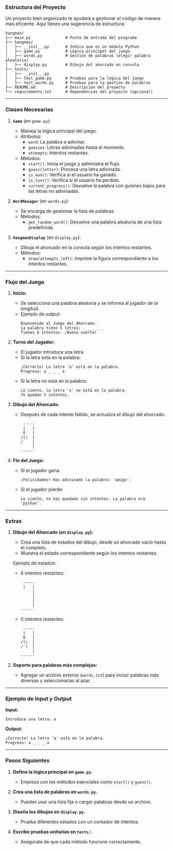 
### **Estructura del Proyecto**
Un proyecto bien organizado te ayudará a gestionar el código de manera más eficiente. Aquí tienes una sugerencia de estructura:

```
hangman/
├── main.py               # Punto de entrada del programa
├── hangman/
│   ├── __init__.py       # Indica que es un módulo Python
│   ├── game.py           # Lógica principal del juego
│   ├── words.py          # Gestión de palabras (elegir palabra aleatoria)
│   ├── display.py        # Dibujo del ahorcado en consola
├── tests/
│   ├── __init__.py
│   ├── test_game.py      # Pruebas para la lógica del juego
│   ├── test_words.py     # Pruebas para la gestión de palabras
├── README.md             # Descripción del proyecto
└── requirements.txt      # Dependencias del proyecto (opcional)
```

---

### **Clases Necesarias**
1. **`Game`** (en `game.py`):
   - Maneja la lógica principal del juego.
   - Atributos:
     - `word`: La palabra a adivinar.
     - `guesses`: Letras adivinadas hasta el momento.
     - `attempts`: Intentos restantes.
   - Métodos:
     - `start()`: Inicia el juego y administra el flujo.
     - `guess(letter)`: Procesa una letra adivinada.
     - `is_won()`: Verifica si el usuario ha ganado.
     - `is_lost()`: Verifica si el usuario ha perdido.
     - `current_progress()`: Devuelve la palabra con guiones bajos para las letras no adivinadas.

2. **`WordManager`** (en `words.py`):
   - Se encarga de gestionar la lista de palabras.
   - Métodos:
     - `get_random_word()`: Devuelve una palabra aleatoria de una lista predefinida.

3. **`HangmanDisplay`** (en `display.py`):
   - Dibuja el ahorcado en la consola según los intentos restantes.
   - Métodos:
     - `draw(attempts_left)`: Imprime la figura correspondiente a los intentos restantes.

---

### **Flujo del Juego**
1. **Inicio:**
   - Se selecciona una palabra aleatoria y se informa al jugador de la longitud.
   - Ejemplo de output:
     ```
     Bienvenido al Juego del Ahorcado.
     La palabra tiene 5 letras: _ _ _ _ _
     Tienes 6 intentos. ¡Buena suerte!
     ```

2. **Turno del Jugador:**
   - El jugador introduce una letra.
   - Si la letra está en la palabra:
     ```
     ¡Correcto! La letra 'a' está en la palabra.
     Progreso: a _ _ _ a
     ```
   - Si la letra no está en la palabra:
     ```
     Lo siento, la letra 'x' no está en la palabra.
     Te quedan 5 intentos.
     ```

3. **Dibujo del Ahorcado:**
   - Después de cada intento fallido, se actualiza el dibujo del ahorcado.
     ```
      -----
      |   |
      O   |
     /|\  |
     /    |
          |
     ------
     ```

4. **Fin del Juego:**
   - Si el jugador gana:
     ```
     ¡Felicidades! Has adivinado la palabra: 'amigo'.
     ```
   - Si el jugador pierde:
     ```
     Lo siento, te has quedado sin intentos. La palabra era 'python'.
     ```

---

### **Extras**
1. **Dibujo del Ahorcado (en `display.py`):**
   - Crea una lista de estados del dibujo, desde un ahorcado vacío hasta el completo.
   - Muestra el estado correspondiente según los intentos restantes.

   Ejemplo de estados:
   - 6 intentos restantes:
     ```
      -----
      |   |
          |
          |
          |
          |
     ------
     ```
   - 0 intentos restantes:
     ```
      -----
      |   |
      O   |
     /|\  |
     / \  |
          |
     ------
     ```

2. **Soporte para palabras más complejas:**
   - Agregar un archivo externo (`words.txt`) para incluir palabras más diversas y seleccionarlas al azar.

---

### **Ejemplo de Input y Output**
**Input:**
```
Introduce una letra: a
```

**Output:**
```
¡Correcto! La letra 'a' está en la palabra.
Progreso: a _ _ _ a
```

---

### **Pasos Siguientes**
1. **Define la lógica principal en `game.py`.** 
   - Empieza con los métodos esenciales como `start()` y `guess()`.

2. **Crea una lista de palabras en `words.py`.** 
   - Puedes usar una lista fija o cargar palabras desde un archivo.

3. **Diseña los dibujos en `display.py`.**
   - Prueba diferentes estados con un contador de intentos.

4. **Escribe pruebas unitarias en `tests/`.**
   - Asegúrate de que cada método funcione correctamente.

